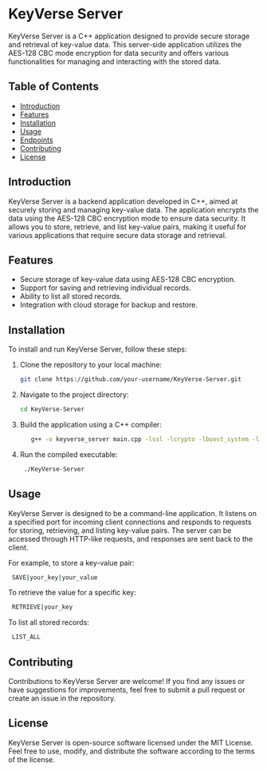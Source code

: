 # KeyVerse Server

KeyVerse Server is a C++ application designed to provide secure storage and retrieval of key-value data. This server-side application utilizes the AES-128 CBC mode encryption for data security and offers various functionalities for managing and interacting with the stored data.

## Table of Contents

- [Introduction](#introduction)
- [Features](#features)
- [Installation](#installation)
- [Usage](#usage)
- [Endpoints](#endpoints)
- [Contributing](#contributing)
- [License](#license)

## Introduction

KeyVerse Server is a backend application developed in C++, aimed at securely storing and managing key-value data. The application encrypts the data using the AES-128 CBC encryption mode to ensure data security. It allows you to store, retrieve, and list key-value pairs, making it useful for various applications that require secure data storage and retrieval.

## Features

- Secure storage of key-value data using AES-128 CBC encryption.
- Support for saving and retrieving individual records.
- Ability to list all stored records.
- Integration with cloud storage for backup and restore.

## Installation

To install and run KeyVerse Server, follow these steps:

1. Clone the repository to your local machine:

   ```bash
   git clone https://github.com/your-username/KeyVerse-Server.git

   ```

2. Navigate to the project directory:

   ```bash
   cd KeyVerse-Server

   ```

3. Build the application using a C++ compiler:

   ```bash
      g++ -o keyverse_server main.cpp -lssl -lcrypto -lboost_system -lcurl

   ```

4. Run the compiled executable:
   ```bash
    ./KeyVerse-Server
   ```

## Usage

KeyVerse Server is designed to be a command-line application. It listens on a specified port for incoming client connections and responds to requests for storing, retrieving, and listing key-value pairs. The server can be accessed through HTTP-like requests, and responses are sent back to the client.

For example, to store a key-value pair:

```bash
 SAVE|your_key|your_value

 ```


To retrieve the value for a specific key:

```bash
 RETRIEVE|your_key

```

To list all stored records:

```bash
 LIST_ALL

 ```

## Contributing
Contributions to KeyVerse Server are welcome! If you find any issues or have suggestions for improvements, feel free to submit a pull request or create an issue in the repository.

## License
KeyVerse Server is open-source software licensed under the MIT License. Feel free to use, modify, and distribute the software according to the terms of the license.



